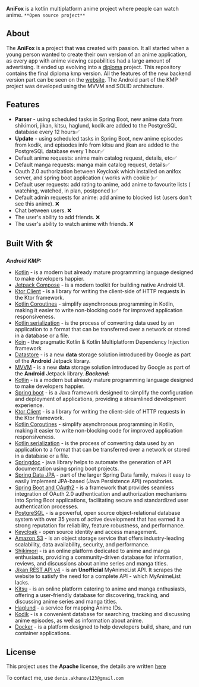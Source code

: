
**AniFox** is a kotlin multiplatform anime project where people can watch anime. `**Open source project**`

## About
The **AniFox** is a project that was created with passion. It all started when a young person wanted to create their own version of an anime application, as every app with anime viewing capabilities had a large amount of advertising. It ended up evolving into a [diploma](https://github.com/DeNyWho/AniFoxKMP/blob/master/diplom/%D0%92%D0%9A%D0%A0.docx) project. This repository contains the final diploma kmp version. All the features of the new backend version part can be seen on the [website](https://anifox.club/anime).  The Android part of the KMP project was developed using the MVVM and SOLID architecture.
## Features
- **Parser** -   using scheduled tasks in Spring Boot, new anime data from shikimori, jikan, kitsu, haglund, kodik are added to the PostgreSQL database every 12 hours✅
- **Update** - using scheduled tasks in Spring Boot, new anime episodes from kodik, and episodes info from kitsu and jikan are added to the PostgreSQL database every 1 hour✅
- Default anime requests: anime main catalog request, details, etc✅
- Default manga requests: manga main catalog request, details✅
- Oauth 2.0 authorization between Keycloak which installed on anifox server, and spring boot application ( works with cookie )✅
- Default user requests: add rating to anime, add anime to favourite lists ( watching, watched, in plan, postponed )✅
- Default admin requests for anime: add anime to blocked list (users don't see this anime). ❌
- Chat between users. ❌
- The user's ability to add friends. ❌
- The user's ability to watch anime with friends. ❌
## Built With 🛠
***Android KMP:***
- [Kotlin](https://kotlinlang.org/) - is a modern but already mature programming language designed to make developers happier.
- [Jetpack Compose](https://developer.android.com/jetpack/compose) - is a modern toolkit for building native Android UI.
- [Ktor Client](https://ktor.io/docs/welcome.html) - is a library for writing the client-side of HTTP requests in the Ktor framework. 
- [Kotlin Coroutines](https://kotlinlang.org/docs/coroutines-overview.html) - simplify asynchronous programming in Kotlin, making it easier to write non-blocking code for improved application responsiveness.
- [Kotlin serialization](https://kotlinlang.org/docs/serialization.html) - is the process of converting data used by an application to a format that can be transferred over a network or stored in a database or a file.
- [Koin](https://insert-koin.io/) - the pragmatic Kotlin & Kotlin Multiplatform Dependency Injection framework
- [Datastore](https://developer.android.com/topic/libraries/architecture/datastore) - is a new **data** storage solution introduced by Google as part of the **Android** Jetpack library.
- [MVVM](https://developer.android.com/topic/libraries/architecture/datastore) - is a new **data** storage solution introduced by Google as part of the **Android** Jetpack library.
***Backend:***
- [Kotlin](https://kotlinlang.org/) - is a modern but already mature programming language designed to make developers happier.
- [Spring boot](https://spring.io/projects/spring-boot) - is a Java framework designed to simplify the configuration and deployment of applications, providing a streamlined development experience.
- [Ktor Client](https://ktor.io/docs/welcome.html) - is a library for writing the client-side of HTTP requests in the Ktor framework.
- [Kotlin Coroutines](https://kotlinlang.org/docs/coroutines-overview.html) - simplify asynchronous programming in Kotlin, making it easier to write non-blocking code for improved application responsiveness.
- [Kotlin serialization](https://kotlinlang.org/docs/serialization.html) - is the process of converting data used by an application to a format that can be transferred over a network or stored in a database or a file.
- [Springdoc](https://springdoc.org/) - java library helps to automate the generation of API documentation using spring boot projects.
- [Spring Data JPA](https://spring.io/projects/spring-data-jpa) - part of the larger Spring Data family, makes it easy to easily implement JPA-based (Java Persistence API) repositories.
- [Spring Boot and OAuth2](https://spring.io/guides/tutorials/spring-boot-oauth2/) - is a framework that provides seamless integration of OAuth 2.0 authentication and authorization mechanisms into Spring Boot applications, facilitating secure and standardized user authentication processes.
- [PostgreSQL](https://www.postgresql.org/) - is a powerful, open source object-relational database system with over 35 years of active development that has earned it a strong reputation for reliability, feature robustness, and performance.
- [Keycloak](https://www.keycloak.org/) - open source identity and access management.
- [Amazon S3](https://docs.amazonaws.cn/en_us/AmazonS3/latest/userguide/Welcome.html) - is an object storage service that offers industry-leading scalability, data availability, security, and performance.
- [Shikimori](https://shikimori.one/) - is an online platform dedicated to anime and manga enthusiasts, providing a community-driven database for information, reviews, and discussions about anime series and manga titles.
- [Jikan REST API v4](https://docs.api.jikan.moe/) - is an **Unofficial** MyAnimeList API. It scrapes the website to satisfy the need for a complete API - which MyAnimeList lacks.
- [Kitsu](https://kitsu.io/) -  is an online platform catering to anime and manga enthusiasts, offering a user-friendly database for discovering, tracking, and discussing anime series and manga titles.
- [Haglund](https://arm.haglund.dev/docs) -  a service for mapping Anime IDs.
- [Kodik](https://kodik.online/) -  is a convenient database for searching, tracking and discussing anime episodes, as well as information about anime.
- [Docker](https://www.docker.com/) -  is a platform designed to help developers build, share, and run container applications.
## License
This project uses the **Apache** license, the details are written [here](https://github.com/DeNyWho/Anifox_Backend/blob/main/LICENSE)

To contact me, use `denis.akhunov123@gmail.com`
